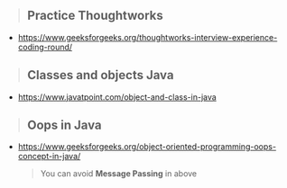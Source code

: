 > ## Practice Thoughtworks 
- https://www.geeksforgeeks.org/thoughtworks-interview-experience-coding-round/
 
> ## Classes and objects Java 
- https://www.javatpoint.com/object-and-class-in-java

> ## Oops in Java
- https://www.geeksforgeeks.org/object-oriented-programming-oops-concept-in-java/</br>
   > You can avoid **Message Passing** in above



